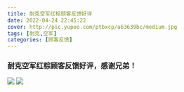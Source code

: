 ```yaml
---
title: 耐克空军红棕顾客反馈好评
date: 2022-04-24 22:45:22
cover: http://pic.yupoo.com/ptbxcp/a63639bc/medium.jpg
tags: [耐克,空军]
categories: [顾客反馈]
---
```


###  耐克空军红棕顾客反馈好评，感谢兄弟！
![](http://pic.yupoo.com/ptbxcp/6ff07bf0/0c5cf2f3.jpg)
![](http://pic.yupoo.com/ptbxcp/a63639bc/a15d0b38.jpg)
